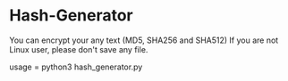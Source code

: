 # Hash-Generator
You can encrypt your any text (MD5, SHA256 and SHA512)
If you are not Linux user, please don't save any file.

usage = python3 hash_generator.py
